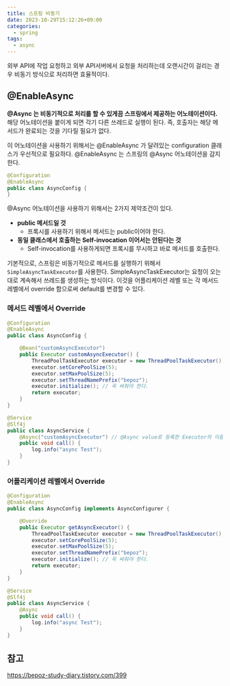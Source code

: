 ```yaml
---
title: 스프링 비동기
date: 2023-10-29T15:12:26+09:00
categories:
  - spring
tags: 
  - async
---
```


외부 API에 작업 요청하고 외부 API서버에서 요청을 처리하는데 오랜시간이 걸리는 경우 비동기 방식으로 처리하면 효율적이다.

## @EnableAsync

**@Async 는 비동기적으로 처리를 할 수 있게끔 스프링에서 제공하는 어노테이션이다.** 해당 어노테이션을 붙이게 되면 각기 다른 쓰레드로 실행이 된다. 즉, 호출자는 해당 메서드가 완료되는 것을 기다릴 필요가 없다.

이 어노테이션을 사용하기 위해서는 @EnableAsync 가 달려있는 configuration 클래스가 우선적으로 필요하다. @EnableAsync 는 스프링의 @Async 어노테이션을 감지한다.

```java
@Configuration
@EnableAsync
public class AsyncConfig {
}
```

@Async 어노테이션을 사용하기 위해서는 2가지 제약조건이 있다.
- **public 메서드일 것**
  - 프록시를 사용하기 위해서 메서드는 public이어야 한다.
- **동일 클래스에서 호출하는 Self-invocation 이어서는 안된다는 것**
  - Self-invocation를 사용하게되면 프록시를 무시하고 바로 메서드를 호출한다.

기본적으로, 스프링은 비동기적으로 메서드를 실행하기 위해서 `SimpleAsyncTaskExecutor`를 사용한다.
SimpleAsyncTaskExecutor는 요청이 오는대로 계속해서 쓰레드를 생성하는 방식이다. 이것을 어플리케이션 레벨 또는 각 메서드 레벨에서 override 함으로써 default를 변경할 수 있다.

### 메서드 레벨에서 Override

```java
@Configuration
@EnableAsync
public class AsyncConfig {

    @Bean("customAsyncExecutor")
    public Executor customAsyncExecutor() {
        ThreadPoolTaskExecutor executor = new ThreadPoolTaskExecutor();
        executor.setCorePoolSize(5);
        executor.setMaxPoolSize(5);
        executor.setThreadNamePrefix("bepoz");
        executor.initialize(); // 꼭 써줘야 한다.
        return executor;
    }
}
```

```java
@Service
@Slf4j
public class AsyncService {
    @Async("customAsyncExecutor") // @Async value로 등록한 Executor의 이름을 입력
    public void call() {
        log.info("async Test");
    }
}
```

### 어플리케이션 레벨에서 Override

```java
@Configuration
@EnableAsync
public class AsyncConfig implements AsyncConfigurer {

    @Override
    public Executor getAsyncExecutor() {
        ThreadPoolTaskExecutor executor = new ThreadPoolTaskExecutor();
        executor.setCorePoolSize(5);
        executor.setMaxPoolSize(5);
        executor.setThreadNamePrefix("bepoz");
        executor.initialize(); // 꼭 써줘야 한다.
        return executor;
    }
}
```

```java
@Service
@Slf4j
public class AsyncService {
    @Async
    public void call() {
        log.info("async Test");
    }
}
```

## 참고
https://bepoz-study-diary.tistory.com/399
